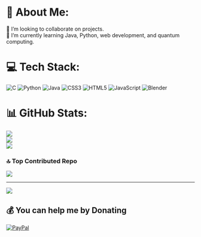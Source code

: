 # 💫 About Me:
👯 I’m looking to collaborate on projects. <br>🌱 I’m currently learning Java, Python, web development, and quantum computing. <br>


# 💻 Tech Stack:
![C](https://img.shields.io/badge/c-%2300599C.svg?style=flat&logo=c&logoColor=white) ![Python](https://img.shields.io/badge/python-3670A0?style=flat&logo=python&logoColor=ffdd54) ![Java](https://img.shields.io/badge/java-%23ED8B00.svg?style=flat&logo=openjdk&logoColor=white) ![CSS3](https://img.shields.io/badge/css3-%231572B6.svg?style=flat&logo=css3&logoColor=white) ![HTML5](https://img.shields.io/badge/html5-%23E34F26.svg?style=flat&logo=html5&logoColor=white) ![JavaScript](https://img.shields.io/badge/javascript-%23323330.svg?style=flat&logo=javascript&logoColor=%23F7DF1E) ![Blender](https://img.shields.io/badge/blender-%23F5792A.svg?style=flat&logo=blender&logoColor=white)
# 📊 GitHub Stats:
![](https://github-readme-stats.vercel.app/api?username=j4b3-21&theme=radical&hide_border=false&include_all_commits=false&count_private=false)<br/>
![](https://github-readme-streak-stats.herokuapp.com/?user=j4b3-21&theme=radical&hide_border=false)<br/>
![](https://github-readme-stats.vercel.app/api/top-langs/?username=j4b3-21&theme=radical&hide_border=false&include_all_commits=false&count_private=false&layout=compact)

### 🔝 Top Contributed Repo
![](https://github-contributor-stats.vercel.app/api?username=j4b3-21&limit=5&theme=dark&combine_all_yearly_contributions=true)

---
[![](https://visitcount.itsvg.in/api?id=j4b3-21&icon=0&color=0)](https://visitcount.itsvg.in)

  ## 💰 You can help me by Donating
  [![PayPal](https://img.shields.io/badge/PayPal-00457C?style=for-the-badge&logo=paypal&logoColor=white)](https://paypal.me/paypal.me/bhuv2123) 

  
<!-- Proudly created with GPRM ( https://gprm.itsvg.in ) -->
